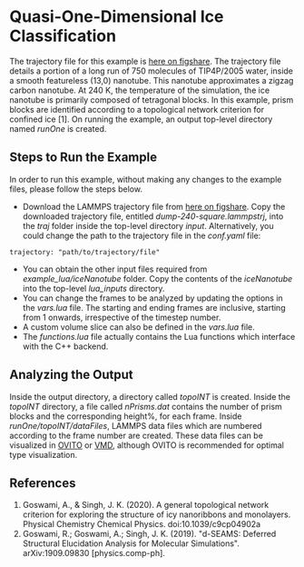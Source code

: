 # Quasi-One-Dimensional Ice Classification 

The trajectory file for this example is [here on figshare](https://figshare.com/articles/Quasi-1D_Nanotube_LAMMPS_Trajectory/11448768). The trajectory file details a portion of a long run of 750 molecules of TIP4P/2005 water, inside a smooth featureless (13,0) nanotube. This nanotube approximates a zigzag carbon nanotube. At 240 K, the temperature of the simulation, the ice nanotube is primarily composed of tetragonal blocks. In this example, prism blocks are identified according to a topological network criterion for confined ice [1]. On running the example, an output top-level directory named *runOne* is created. 

## Steps to Run the Example

In order to run this example, without making any changes to the example files, please follow the steps below.

- Download the LAMMPS trajectory file from [here on figshare](https://figshare.com/articles/Quasi-1D_Nanotube_LAMMPS_Trajectory/11448768). Copy the downloaded trajectory file, entitled *dump-240-square.lammpstrj*, into the *traj* folder inside the top-level directory *input*. Alternatively, you could change the path to the trajectory file in the *conf.yaml* file:
```{.lua}
trajectory: "path/to/trajectory/file"
```
- You can obtain the other input files required from *example_lua/iceNanotube* folder. Copy the contents of the *iceNanotube* into the top-level *lua_inputs* directory.
- You can change the frames to be analyzed by updating the options in the *vars.lua* file. The starting and ending frames are inclusive, starting from 1 onwards, irrespective of the timestep number.
- A custom volume slice can also be defined in the *vars.lua* file.
- The *functions.lua* file actually contains the Lua functions which interface with the C++ backend.

## Analyzing the Output

Inside the output directory, a directory called *topoINT* is created. Inside the *topoINT* directory, a file called *nPrisms.dat* contains the number of prism blocks and the corresponding height%, for each frame. Inside *runOne/topoINT/dataFiles*, LAMMPS data files which are numbered according to the frame number are created. These data files can be visualized in [OVITO](https://www.ovito.org/) or [VMD](http://www.ks.uiuc.edu/Research/vmd/), although OVITO is recommended for optimal type visualization.

## References 

1. Goswami, A., & Singh, J. K. (2020). A general topological network criterion for exploring the structure of icy nanoribbons and monolayers. Physical Chemistry Chemical Physics. doi:10.1039/c9cp04902a
2. Goswami, R.; Goswami, A.; Singh, J. K. (2019). "d-SEAMS: Deferred Structural Elucidation Analysis for Molecular Simulations". arXiv:1909.09830 [physics.comp-ph].


